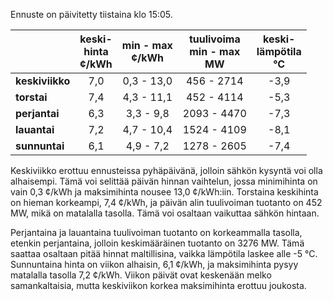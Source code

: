 Ennuste on päivitetty tiistaina klo 15:05.

|             | keski-<br>hinta<br>¢/kWh | min - max<br>¢/kWh | tuulivoima<br>min - max<br>MW | keski-<br>lämpötila<br>°C |
|:------------|:----------------:|:----------------:|:-------------:|:-------------:|
| **keskiviikko** | 7,0 | 0,3 - 13,0 | 456 - 2714 | -3,9 |
| **torstai** | 7,4 | 4,3 - 11,1 | 452 - 4114 | -5,3 |
| **perjantai** | 6,3 | 3,3 - 9,8 | 2093 - 4470 | -7,3 |
| **lauantai** | 7,2 | 4,7 - 10,4 | 1524 - 4109 | -8,1 |
| **sunnuntai** | 6,1 | 4,9 - 7,2 | 1278 - 2605 | -7,4 |

Keskiviikko erottuu ennusteissa pyhäpäivänä, jolloin sähkön kysyntä voi olla alhaisempi. Tämä voi selittää päivän hinnan vaihtelun, jossa minimihinta on vain 0,3 ¢/kWh ja maksimihinta nousee 13,0 ¢/kWh:iin. Torstaina keskihinta on hieman korkeampi, 7,4 ¢/kWh, ja päivän alin tuulivoiman tuotanto on 452 MW, mikä on matalalla tasolla. Tämä voi osaltaan vaikuttaa sähkön hintaan.

Perjantaina ja lauantaina tuulivoiman tuotanto on korkeammalla tasolla, etenkin perjantaina, jolloin keskimääräinen tuotanto on 3276 MW. Tämä saattaa osaltaan pitää hinnat maltillisina, vaikka lämpötila laskee alle -5 °C. Sunnuntaina hinta on viikon alhaisin, 6,1 ¢/kWh, ja maksimihinta pysyy matalalla tasolla 7,2 ¢/kWh. Viikon päivät ovat keskenään melko samankaltaisia, mutta keskiviikon korkea maksimihinta erottuu joukosta.